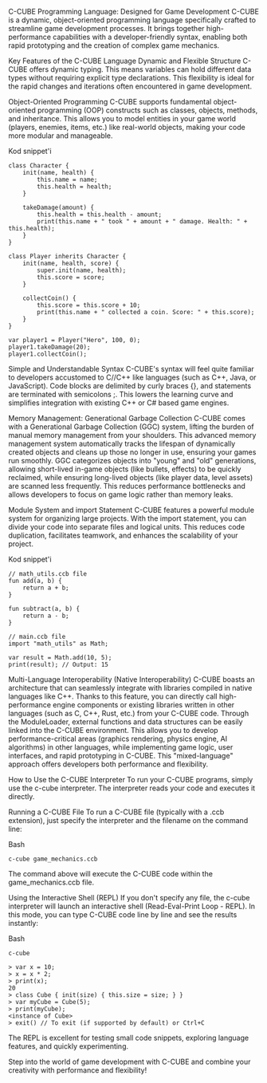 C-CUBE Programming Language: Designed for Game Development
C-CUBE is a dynamic, object-oriented programming language specifically crafted to streamline game development processes. It brings together high-performance capabilities with a developer-friendly syntax, enabling both rapid prototyping and the creation of complex game mechanics.

Key Features of the C-CUBE Language
Dynamic and Flexible Structure
C-CUBE offers dynamic typing. This means variables can hold different data types without requiring explicit type declarations. This flexibility is ideal for the rapid changes and iterations often encountered in game development.

Object-Oriented Programming
C-CUBE supports fundamental object-oriented programming (OOP) constructs such as classes, objects, methods, and inheritance. This allows you to model entities in your game world (players, enemies, items, etc.) like real-world objects, making your code more modular and manageable.

Kod snippet'i
```
class Character {
    init(name, health) {
        this.name = name;
        this.health = health;
    }

    takeDamage(amount) {
        this.health = this.health - amount;
        print(this.name + " took " + amount + " damage. Health: " + this.health);
    }
}

class Player inherits Character {
    init(name, health, score) {
        super.init(name, health);
        this.score = score;
    }

    collectCoin() {
        this.score = this.score + 10;
        print(this.name + " collected a coin. Score: " + this.score);
    }
}

var player1 = Player("Hero", 100, 0);
player1.takeDamage(20);
player1.collectCoin();
```
Simple and Understandable Syntax
C-CUBE's syntax will feel quite familiar to developers accustomed to C//C++ like languages (such as C++, Java, or JavaScript). Code blocks are delimited by curly braces {}, and statements are terminated with semicolons ;. This lowers the learning curve and simplifies integration with existing C++ or C# based game engines.

Memory Management: Generational Garbage Collection
C-CUBE comes with a Generational Garbage Collection (GGC) system, lifting the burden of manual memory management from your shoulders. This advanced memory management system automatically tracks the lifespan of dynamically created objects and cleans up those no longer in use, ensuring your games run smoothly. GGC categorizes objects into "young" and "old" generations, allowing short-lived in-game objects (like bullets, effects) to be quickly reclaimed, while ensuring long-lived objects (like player data, level assets) are scanned less frequently. This reduces performance bottlenecks and allows developers to focus on game logic rather than memory leaks.

Module System and import Statement
C-CUBE features a powerful module system for organizing large projects. With the import statement, you can divide your code into separate files and logical units. This reduces code duplication, facilitates teamwork, and enhances the scalability of your project.

Kod snippet'i
```
// math_utils.ccb file
fun add(a, b) {
    return a + b;
}

fun subtract(a, b) {
    return a - b;
}

// main.ccb file
import "math_utils" as Math;

var result = Math.add(10, 5);
print(result); // Output: 15
```
Multi-Language Interoperability (Native Interoperability)
C-CUBE boasts an architecture that can seamlessly integrate with libraries compiled in native languages like C++. Thanks to this feature, you can directly call high-performance engine components or existing libraries written in other languages (such as C, C++, Rust, etc.) from your C-CUBE code. Through the ModuleLoader, external functions and data structures can be easily linked into the C-CUBE environment. This allows you to develop performance-critical areas (graphics rendering, physics engine, AI algorithms) in other languages, while implementing game logic, user interfaces, and rapid prototyping in C-CUBE. This "mixed-language" approach offers developers both performance and flexibility.

How to Use the C-CUBE Interpreter
To run your C-CUBE programs, simply use the c-cube interpreter. The interpreter reads your code and executes it directly.

Running a C-CUBE File
To run a C-CUBE file (typically with a .ccb extension), just specify the interpreter and the filename on the command line:

Bash
```
c-cube game_mechanics.ccb
```
The command above will execute the C-CUBE code within the game_mechanics.ccb file.

Using the Interactive Shell (REPL)
If you don't specify any file, the c-cube interpreter will launch an interactive shell (Read-Eval-Print Loop - REPL). In this mode, you can type C-CUBE code line by line and see the results instantly:

Bash
```
c-cube
```
```
> var x = 10;
> x = x * 2;
> print(x);
20
> class Cube { init(size) { this.size = size; } }
> var myCube = Cube(5);
> print(myCube);
<instance of Cube>
> exit() // To exit (if supported by default) or Ctrl+C
```
The REPL is excellent for testing small code snippets, exploring language features, and quickly experimenting.

Step into the world of game development with C-CUBE and combine your creativity with performance and flexibility!
